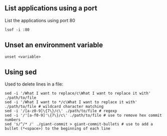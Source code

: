 ## List applications using a port

List the applications using port 80

`lsof -i :80`

## Unset an environment variable

`unset <variable>`

## Using sed

Used to delete lines in a file:

```
sed -i '/What I want to replace/c\What I want to replace it with' ./path/to/file
sed -i '/What I want to */c\What I want to replace it with' ./path/to/file # wildcard character matching
sed -i '/[a-z0-9]\{7\}/c\' ./path/to/file # regexp
sed -i '/'[a-f0-9]'\{7\}/c\' ./path/to/file # use to remove hex commit numbers
sed 's/^/* /' ./giant-commit > giant-commit-bullets # use to add a bullet (*<space>) to the beginning of each line
```
